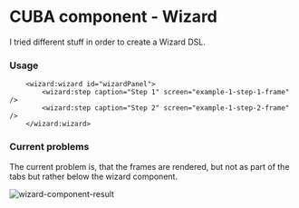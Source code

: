 CUBA component - Wizard
======================

I tried different stuff in order to create a Wizard DSL.


### Usage

        <wizard:wizard id="wizardPanel">
            <wizard:step caption="Step 1" screen="example-1-step-1-frame" />
            <wizard:step caption="Step 2" screen="example-1-step-2-frame" />
        </wizard:wizard>
        
       
### Current problems

The current problem is, that the frames are rendered, but not as part of the tabs but rather below the wizard component.

![wizard-component-result](https://github.com/mariodavid/cuba-component-wizard/blob/master/img/wizard-loader-result.png)
